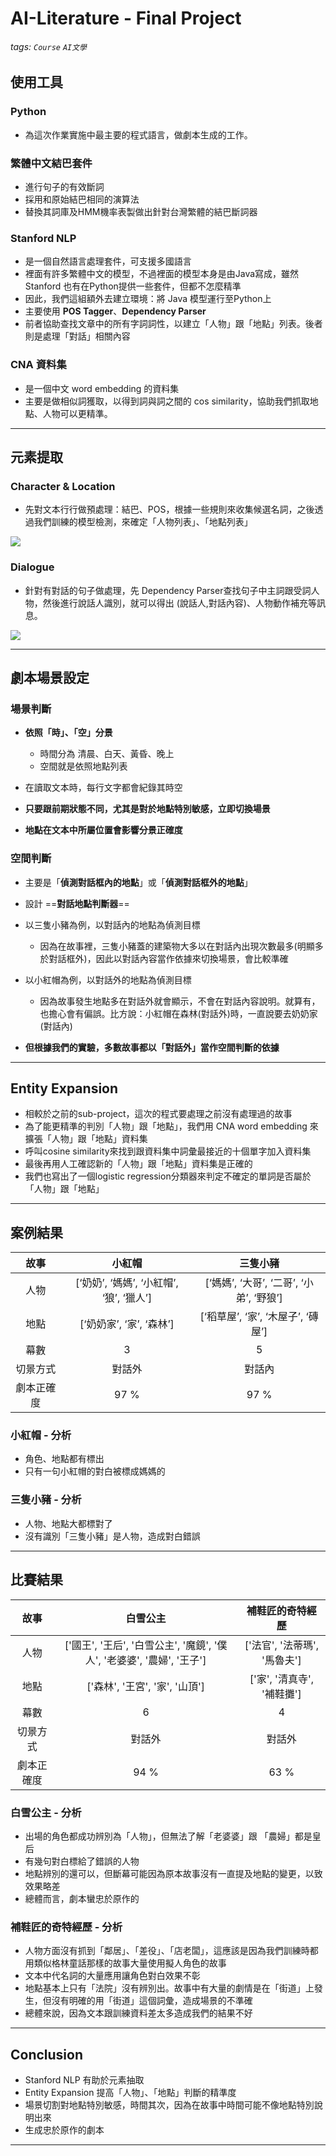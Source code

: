 # AI-Literature - Final Project
###### tags: `Course` `AI文學`


## 使用工具
### Python
* 為這次作業實施中最主要的程式語言，做劇本生成的工作。
### 繁體中文結巴套件
* 進行句子的有效斷詞
* 採用和原始結巴相同的演算法
* 替換其詞庫及HMM機率表製做出針對台灣繁體的結巴斷詞器
### Stanford NLP
* 是一個自然語言處理套件，可支援多國語言
* 裡面有許多繁體中文的模型，不過裡面的模型本身是由Java寫成，雖然Stanford 也有在Python提供一些套件，但都不怎麼精準
* 因此，我們這組額外去建立環境：將 Java 模型運行至Python上
* 主要使用 **POS Tagger**、**Dependency Parser**
* 前者協助查找文章中的所有字詞詞性，以建立「人物」跟「地點」列表。後者則是處理「對話」相關內容
### CNA 資料集
* 是一個中文 word embedding 的資料集
* 主要是做相似詞獲取，以得到詞與詞之間的 cos similarity，協助我們抓取地點、人物可以更精準。


---
## 元素提取
### Character & Location
* 先對文本行行做預處理：結巴、POS，根據一些規則來收集候選名詞，之後透過我們訓練的模型檢測，來確定「人物列表」、「地點列表」

![](https://i.imgur.com/Xx4N80j.png)

### Dialogue
* 針對有對話的句子做處理，先 Dependency Parser查找句子中主詞跟受詞人物，然後進行說話人識別，就可以得出 (說話人,對話內容)、人物動作補充等訊息。

![](https://i.imgur.com/x6A1J3G.png)

   
---
## 劇本場景設定
### 場景判斷
* **依照「時」、「空」分景**

    - 時間分為 清晨、白天、黃昏、晚上
    - 空間就是依照地點列表
* 在讀取文本時，每行文字都會紀錄其時空
* **只要跟前期狀態不同，尤其是對於地點特別敏感，立即切換場景**
* **地點在文本中所屬位置會影響分景正確度**

### 空間判斷
* 主要是「**偵測對話框內的地點**」或「**偵測對話框外的地點**」
* 設計 ==**對話地點判斷器**==
* 以三隻小豬為例，以對話內的地點為偵測目標

    - 因為在故事裡，三隻小豬蓋的建築物大多以在對話內出現次數最多(明顯多於對話框外)，因此以對話內容當作依據來切換場景，會比較準確
* 以小紅帽為例，以對話外的地點為偵測目標

    - 因為故事發生地點多在對話外就會顯示，不會在對話內容說明。就算有，也擔心會有偏誤。比方說：小紅帽在森林(對話外)時，一直說要去奶奶家(對話內)

* **但根據我們的實驗，多數故事都以「對話外」當作空間判斷的依據**


---
## Entity Expansion
* 相較於之前的sub-project，這次的程式要處理之前沒有處理過的故事
* 為了能更精準的判別「人物」跟「地點」，我們用 CNA word embedding 來擴張「人物」跟「地點」資料集
* 呼叫cosine similarity來找到跟資料集中詞彙最接近的十個單字加入資料集
* 最後再用人工確認新的「人物」跟「地點」資料集是正確的
* 我們也寫出了一個logistic regression分類器來判定不確定的單詞是否屬於「人物」跟「地點」


---
## 案例結果
| 故事 | 小紅帽 | 三隻小豬 |
| :--------: | :--------: | :--------: |
| 人物     | [‘奶奶’, ‘媽媽’, ‘小紅帽’, ‘狼’, ‘獵人’]     | [‘媽媽’, ‘大哥’, ‘二哥’, ‘小弟’, ‘野狼’]     |
| 地點     | [‘奶奶家’, ‘家’, ‘森林’]     | [‘稻草屋’, ‘家’, ‘木屋子’, ‘磚屋’]     |
| 幕數     | 3     | 5     |
| 切景方式     | 對話外     | 對話內     |
| 劇本正確度     | 97 %     | 97 %     |

### 小紅帽 - 分析
* 角色、地點都有標出
* 只有一句小紅帽的對白被標成媽媽的

### 三隻小豬 - 分析
* 人物、地點大都標對了
* 沒有識別「三隻小豬」是人物，造成對白錯誤


---
## 比賽結果
| 故事 | 白雪公主 | 補鞋匠的奇特經歷 |
| :--------: | :--------: | :--------: |
| 人物     | ['國王', '王后', '白雪公主', '魔鏡', '僕人', '老婆婆', '農婦', '王子']     | ['法官', '法蒂瑪', '馬魯夫']     |
| 地點     | ['森林', '王宮', '家', '山頂']     | ['家', '清真寺', '補鞋攤']     |
| 幕數     | 6     | 4     |
| 切景方式     | 對話外     | 對話外     |
| 劇本正確度     | 94 %     | 63 %     |

### 白雪公主 - 分析
* 出場的角色都成功辨別為「人物」，但無法了解「老婆婆」跟 「農婦」都是皇后
* 有幾句對白標給了錯誤的人物
* 地點辨別的還可以，但斷幕可能因為原本故事沒有一直提及地點的變更，以致效果略差
* 總體而言，劇本蠻忠於原作的

### 補鞋匠的奇特經歷 - 分析
* 人物方面沒有抓到「鄰居」、「差役」、「店老闆」，這應該是因為我們訓練時都用類似格林童話那樣的故事大量使用擬人角色的故事
* 文本中代名詞的大量應用讓角色對白效果不彰
* 地點基本上只有「法院」沒有辨別出。故事中有大量的劇情是在「街道」上發生，但沒有明確的用「街道」這個詞彙，造成場景的不準確
* 總體來說，因為文本跟訓練資料差太多造成我們的結果不好


---
## Conclusion
* Stanford NLP 有助於元素抽取
* Entity Expansion 提高「人物」、「地點」判斷的精準度
* 場景切割對地點特別敏感，時間其次，因為在故事中時間可能不像地點特別說明出來
* 生成忠於原作的劇本


---

